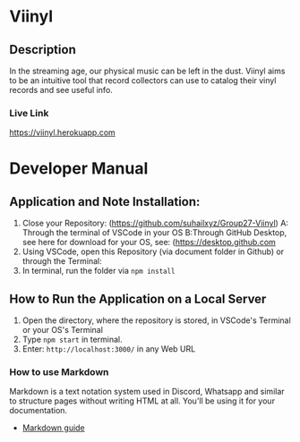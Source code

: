 # Viinyl
## Description
In the streaming age, our physical music can be left in the dust. Viinyl aims to be an intuitive tool that record collectors can use to catalog their vinyl records and see useful info.

### Live Link
https://viinyl.herokuapp.com

# Developer Manual
## Application and Note Installation:
1. Close your Repository: (https://github.com/suhailxyz/Group27-Viinyl)
A: Through the terminal of VSCode in your OS
B:Through GitHub Desktop, see here for download for your OS, see: (https://desktop.github.com
2. Using VSCode, open this Repository (via document folder in Github) or through the Terminal:
3. In terminal, run the folder via `npm install`

## How to Run the Application on a Local Server
1. Open the directory, where the repository is stored, in VSCode's Terminal or your OS's Terminal
2. Type `npm start` in terminal.
3. Enter: `http://localhost:3000/` in any Web URL 

### How to use Markdown
Markdown is a text notation system used in Discord, Whatsapp and similar to structure pages without writing HTML at all. You'll be using it for your documentation.
* [Markdown guide](https://www.markdownguide.org/cheat-sheet/)